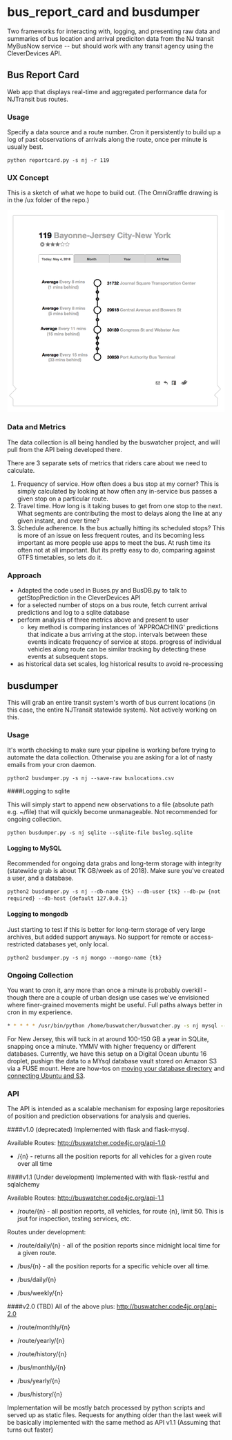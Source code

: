 # bus_report_card and busdumper

Two frameworks for interacting with, logging, and presenting raw data and summaries of bus location and arrival prediciton data from the NJ transit MyBusNow service -- but should work with any transit agency using the CleverDevices API.



## Bus Report Card
Web app that displays real-time and aggregated performance data for NJTransit bus routes.

### Usage

Specify a data source and a route number. Cron it persistently to build up a log of past observations of arrivals along the route, once per minute is usually best. 
```
python reportcard.py -s nj -r 119
```


### UX Concept

This is a sketch of what we hope to build out. (The OmniGraffle drawing is in the /ux folder of the repo.)

![the thing](reportcard_ux/wireframe.png)



### Data and Metrics
The data collection is all being handled by the buswatcher project, and will pull from the API being developed there.

There are 3 separate sets of metrics that riders care about we need to calculate.

1. Frequency of service. How often does a bus stop at my corner? This is simply calculated by looking at how often any in-service bus passes a given stop on a particular route.
2. Travel time. How long is it taking buses to get from one stop to the next. What segments are contributing the most to delays along the line at any given instant, and over time?
3. Schedule adherence. Is the bus actually hitting its scheduled stops? This is more of an issue on less frequent routes, and its becoming less important as more people use apps to meet the bus. At rush time its often not at all important. But its pretty easy to do, comparing against GTFS timetables, so lets do it.


### Approach

- Adapted the code used in Buses.py and BusDB.py to talk to getStopPrediction in the CleverDevices API
- for a selected number of stops on a bus route, fetch current arrival predictions and log to a sqlite database
- perform analysis of three metrics above and present to user
    - key method is comparing instances of 'APPROACHING' predictions that indicate a bus arriving at the stop. intervals between these events indicate frequency of service at stops. progress of individual vehicles along route can be similar tracking by detecting these events at subsequent stops.
- as historical data set scales, log historical results to avoid re-processing



## busdumper

This will grab an entire transit system's worth of bus current locations (in this case, the entire NJTransit statewide system). Not actively working on this.


### Usage
It's worth checking to make sure your pipeline is working before trying to automate the data collection. Otherwise you are asking for a lot of nasty emails from your cron daemon.


```
python2 busdumper.py -s nj --save-raw buslocations.csv
```

####Logging to sqlite

This will simply start to append new observations to a file (absolute path e.g. ~/file) that will quickly become unmanageable. Not recommended for ongoing collection.
```
python busdumper.py -s nj sqlite --sqlite-file buslog.sqlite
```

#### Logging to MySQL

Recommended for ongoing data grabs and long-term storage with integrity (statewide grab is about TK GB/week as of 2018). Make sure you've created a user, and a database.

```
python2 busdumper.py -s nj --db-name {tk} --db-user {tk} --db-pw {not required} --db-host {default 127.0.0.1}
```


#### Logging to mongodb

Just starting to test if this is better for long-term storage of very large archives, but added support anyways. No support for remote or access-restricted databases yet, only local.

```
python2 busdumper.py -s nj mongo --mongo-name {tk}
```


### Ongoing Collection 

You want to cron it, any more than once a minute is probably overkill - though there are a couple of urban design use cases we've envisioned where finer-grained movements might be useful. Full paths always better in cron in my experience.

```bash
* * * * * /usr/bin/python /home/buswatcher/buswatcher.py -s nj mysql --db-name bus_position_log --db-user buswatcher --db-pw njtransit
```

For New Jersey, this will tuck in at around 100-150 GB a year in SQLite, snapping once a minute. YMMV with higher frequency or different databases. Currently, we have this setup on a Digital Ocean ubuntu 16 droplet, pushign the data to a MYsql database vault stored on Amazon S3 via a FUSE mount. Here are how-tos on [moving your database directory](https://www.digitalocean.com/community/tutorials/how-to-move-a-mysql-data-directory-to-a-new-location-on-ubuntu-16-04) and [connecting Ubuntu and S3](https://firefli.de/tutorials/s3fs-and-aws.html). 

### API
The API is intended as a scalable mechanism for exposing large repositories of position and prediction observations for analysis and queries.

####v1.0 (deprecated)
Implemented with flask and flask-mysql.

Available Routes:
http://buswatcher.code4jc.org/api-1.0
- /{n} - returns all the position reports for all vehicles for a given route over all time


####v1.1 (Under development)
Implemented with with flask-restful and sqlalchemy

Available Routes:
http://buswatcher.code4jc.org/api-1.1
- /route/{n} - all position reports, all vehicles, for route {n}, limit 50. This is jsut for inspection, testing services, etc.

Routes under development:

- /route/daily/{n} - all of the position reports since midnight local time for a given route.

- /bus/{n} - all the position reports for a specific  vehicle over all time. 
- /bus/daily/{n} 
- /bus/weekly/{n}


####v2.0 (TBD)
All of the above plus:
http://buswatcher.code4jc.org/api-2.0
- /route/monthly/{n}
- /route/yearly/{n}
- /route/history/{n}

- /bus/monthly/{n}
- /bus/yearly/{n}
- /bus/history/{n}

Implementation will be mostly batch processed by python scripts and served up as static files. Requests for anything older than the last week will be basically implemented with the same method as API v1.1 (Assuming that turns out faster)




